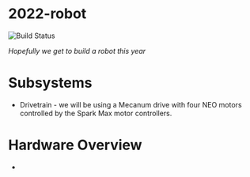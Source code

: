 # 2022-robot
![Build Status](https://github.com/frc-4931/2022-robot/actions/workflows/gradle.yml/badge.svg)

_Hopefully we get to build a robot this year_

# Subsystems
* Drivetrain - we will be using a Mecanum drive with four NEO motors controlled by the Spark Max motor controllers.

# Hardware Overview
*
